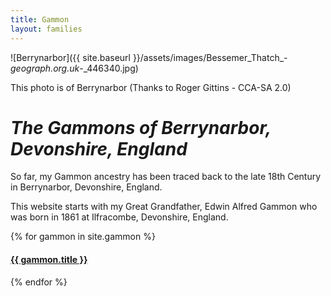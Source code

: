 ```yaml
---
title: Gammon
layout: families
---
```


![Berrynarbor]({{ site.baseurl }}/assets/images/Bessemer_Thatch_-_geograph.org.uk_-_446340.jpg)

This photo is of Berrynarbor (Thanks to Roger Gittins - CCA-SA 2.0)

*The Gammons of Berrynarbor, Devonshire, England*
===============================================

So far, my Gammon ancestry has been traced back to the late 18th Century in Berrynarbor, Devonshire, England.

This website starts with my Great Grandfather, Edwin Alfred Gammon who was born in 1861 at Ilfracombe, Devonshire, England.

{% for gammon in site.gammon %}
  <div class="gammon">
	<h4><a href="{{ gammon.url }}">{{ gammon.title }}</a></h4>
  </div>
{% endfor %}
